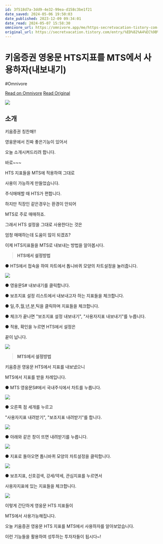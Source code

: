 ```yaml
---
id: 3f518d7a-3dd9-4e32-99ea-d158c3be1f21
date_saved: 2024-05-06 19:50:03
date_published: 2023-12-09 09:34:01
date_read: 2024-05-07 15:58:30
omnivore_url: https://omnivore.app/me/https-secretvacation-tistory-com-entry-ed-82-a-4-ec-9-b-80-ec-a--18f4d864f6e
original_url: https://secretvacation.tistory.com/entry/%ED%82%A4%EC%9B%80%EC%A6%9D%EA%B6%8C-%EC%98%81%EC%9B%85%EB%AC%B8-HTS%EC%A7%80%ED%91%9C%EB%A5%BC-MTS%EC%97%90%EC%84%9C-%EC%82%AC%EC%9A%A9%ED%95%98%EC%9E%90%EB%82%B4%EB%B3%B4%EB%82%B4%EA%B8%B0
---
```


# 키움증권 영웅문 HTS지표를 MTS에서 사용하자(내보내기)
#Omnivore
 
[Read on Omnivore](https://omnivore.app/me/https-secretvacation-tistory-com-entry-ed-82-a-4-ec-9-b-80-ec-a--18f4d864f6e)
[Read Original](https://secretvacation.tistory.com/entry/%ED%82%A4%EC%9B%80%EC%A6%9D%EA%B6%8C-%EC%98%81%EC%9B%85%EB%AC%B8-HTS%EC%A7%80%ED%91%9C%EB%A5%BC-MTS%EC%97%90%EC%84%9C-%EC%82%AC%EC%9A%A9%ED%95%98%EC%9E%90%EB%82%B4%EB%B3%B4%EB%82%B4%EA%B8%B0)
 
![](https://proxy-prod.omnivore-image-cache.app/598x607,sBFK3Gb5UkVhArSjv-7tiQOdJcHRXqj_4vsZevsNzgqY/https://blog.kakaocdn.net/dn/Sb7Ws/btsBG7g9BPb/wuGqWdBHtbkshupWlghkY0/img.png)

## 소개

키움증권 칭찬해!!

영웅문에서 진짜 좋은기능이 있어서

오늘 소개시켜드리려 합니다.

바로\~\~\~

HTS 지표들을 MTS에 적용하여 그대로

사용이 가능하게 만들었습니다.

주식매매할 때 HTS가 편합니다.

하지만 직장인 같은경우는 환경이 안되어

MTS로 주로 매매하죠.

그래서 HTS 설정을 그대로 사용한다는 것은

엄청 매매하는데 도움이 많이 되겠죠?

이제 HTS지표들을 MTS로 내보내는 방법을 알아봅시다.

> **HTS에서 설정방법**

● HTS에서 접속을 하여 차트에서 톱니바퀴 모양의 차트설정을 눌러줍니다.

![](https://proxy-prod.omnivore-image-cache.app/737x358,sUV4IfHjKyuy0cR56s5HP7smkFAA38cM_Nb8s2K2q4W8/https://blog.kakaocdn.net/dn/dvxasn/btsBCk3HckP/bwrrCvREDqidXytIgyKC30/img.png)

● 영웅문S# 내보내기를 클릭합니다.

● 보조지표 설정 리스트에서 내보내고자 하는 지표들을 체크합니다.

● 일,주,월,년,분,틱을 클릭하며 지표들을 체크합니다.

● 체크가 끝나면 "보조지표 설정 내보내기", "사용자지표 내보내기"를 누릅니다.

● 적용, 확인을 누르면 HTS에서 설정은

끝이 납니다.

![](https://proxy-prod.omnivore-image-cache.app/0x0,sLMyG1nIUtN3PO-m0p1ECOvzP-rrITsEhGxsUlIraNTM/https://blog.kakaocdn.net/dn/qejP3/btsBHsyITUH/0RUM4WdV031dM75psIIeqK/img.png)

> **MTS에서 설정방법**

키움증권 영웅문 HTS에서 지표를 내보냈으니

MTS에서 지표를 받을 차례입니다.

● MTS 영웅문S#에서 국내주식에서 차트를 누릅니다.

![](https://proxy-prod.omnivore-image-cache.app/368x665,sPeyDws3AvobZjj06heSRm7uGqNpwpXc2XfU-ZUnTkWk/https://blog.kakaocdn.net/dn/oKLvI/btsBJe1hX2K/JNG0yvB3GIIjmJTfzYuZZ1/img.png)

● 오른쪽 점 세개를 누르고

"사용자지표 내려받기", "보조지표 내려받기"를 합니다.

![](https://proxy-prod.omnivore-image-cache.app/369x730,sogjbUr0Mm-Bi_9d_UjC_ANR6jTzKjer8ctT_XxpZwR8/https://blog.kakaocdn.net/dn/FrO0T/btsBDQugqXY/8HTY0XjUqBQMhwUiPRE9x0/img.png)

● 아래와 같은 창이 뜨면 내려받기를 누릅니다.

![](https://proxy-prod.omnivore-image-cache.app/432x850,sps4mIwkAikM6HzxWk2nWgPO2Qr1tEhFSOIPAUkEnx8E/https://blog.kakaocdn.net/dn/bhmGBi/btsBFMrkpye/kX7f5ZwZkmYMGDNmkR2lb0/img.png)

● 지표로 돌아오면 톱니바퀴 모양의 차트설정을 클릭합니다.

![](https://proxy-prod.omnivore-image-cache.app/316x620,sPApRj8HWD2EI1OOY5XXgC49LU6AGq0UX5Ei6F4AFuZw/https://blog.kakaocdn.net/dn/cw0jcy/btsBG3MBtAU/oDOHXxZuJiT0WLzobLEwv1/img.png)

● 보조지표, 신호검색, 강세/약세, 관심지표를 누르면서

사용자지표에 있는 지표들을 체크합니다.

![](https://proxy-prod.omnivore-image-cache.app/446x876,sVnuX0cnOUSfV97sJbr3RCLDaD3-97LX8k-o687pf6FM/https://blog.kakaocdn.net/dn/bskZFV/btsBF2gul5J/ILSmtea2xvrLFzArZL4Yek/img.png)

이렇게 간단하게 영웅문 HTS 지표들이

MTS에서 사용가능해집니다.

오늘 키움증권 영웅문 HTS 지표를 MTS에서 사용하자를 알아보았습니다.

이런 기능들을 활용하여 성투하는 투자자들이 됩시다\~!